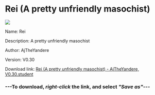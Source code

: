 # Rei (A pretty unfriendly masochist)

<img src = "https://raw.githubusercontent.com/Arbiter1223/Daigaku-Gurashi-Custom-Students/master/Students/Files/Rei%20(A%20pretty%20unfriendly%20masochist).png">

Name: Rei

Description: A pretty unfriendly masochist

Author: AjTheYandere

Version: V0.30

Download link: <a href="https://raw.githubusercontent.com/Arbiter1223/Daigaku-Gurashi-Custom-Students/master/Students/Files/Rei%20(A%20pretty%20unfriendly%20masochist)%20-%20AjTheYandere%2C%20V0.30.student">Rei (A pretty unfriendly masochist) - AjTheYandere, V0.30.student</a>

### ---**To download, _right-click_ the link, and select _"Save as"_**---
